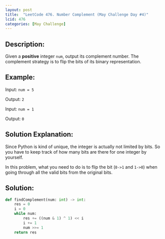 ```yaml
---
layout: post
title:  "LeetCode 476. Number Complement (May Challenge Day #4)" 
lcid: 476
categories: [May Challenge]
---
```

## Description:
Given a **positive** integer `num`, output its complement number. The complement strategy is to flip the bits of its binary representation.

## Example:
Input: `num = 5`

Output: `2`

Input: `num = 1`

Output: `0`

## Solution Explanation:
Since Python is kind of unique, the integer is actually not limited by bits. So you have to keep track of how many bits are there for one integer by yourself.

In this problem, what you need to do is to flip the bit (`0->1` and `1->0`) when going through all the valid bits from the original bits.

## Solution:

```python
def findComplement(num: int) -> int:
    res = 0
    i = 0
    while num:
        res += ((num & 1) ^ 1) << i
        i += 1
        num >>= 1
    return res
```
